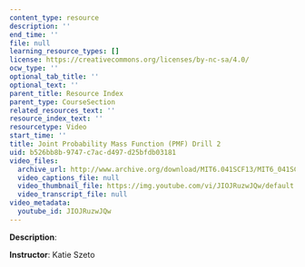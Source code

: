 ```yaml
---
content_type: resource
description: ''
end_time: ''
file: null
learning_resource_types: []
license: https://creativecommons.org/licenses/by-nc-sa/4.0/
ocw_type: ''
optional_tab_title: ''
optional_text: ''
parent_title: Resource Index
parent_type: CourseSection
related_resources_text: ''
resource_index_text: ''
resourcetype: Video
start_time: ''
title: Joint Probability Mass Function (PMF) Drill 2
uid: b526bb8b-9747-c7ac-d497-d25bfdb03181
video_files:
  archive_url: http://www.archive.org/download/MIT6.041SCF13/MIT6_041SCF13_Joint_PMF_Drill2_300k.mp4
  video_captions_file: null
  video_thumbnail_file: https://img.youtube.com/vi/JIOJRuzwJQw/default.jpg
  video_transcript_file: null
video_metadata:
  youtube_id: JIOJRuzwJQw
---
```


**Description**:

**Instructor**: Katie Szeto

